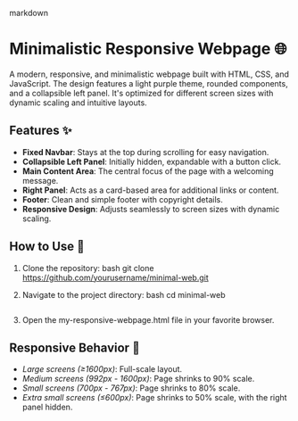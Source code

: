 markdown
# Minimalistic Responsive Webpage 🌐

A modern, responsive, and minimalistic webpage built with HTML, CSS, and JavaScript. The design features a light purple theme, rounded components, and a collapsible left panel. It's optimized for different screen sizes with dynamic scaling and intuitive layouts.

## Features ✨

- **Fixed Navbar**: Stays at the top during scrolling for easy navigation.
- **Collapsible Left Panel**: Initially hidden, expandable with a button click.
- **Main Content Area**: The central focus of the page with a welcoming message.
- **Right Panel**: Acts as a card-based area for additional links or content.
- **Footer**: Clean and simple footer with copyright details.
- **Responsive Design**: Adjusts seamlessly to screen sizes with dynamic scaling.


## How to Use 🚀

1. Clone the repository:
   bash
   git clone https://github.com/yourusername/minimal-web.git
   
2. Navigate to the project directory:
   bash
   cd minimal-web
   ```
3. Open the my-responsive-webpage.html file in your favorite browser.


## Responsive Behavior 📱

- *Large screens (≥1600px)*: Full-scale layout.
- *Medium screens (992px - 1600px)*: Page shrinks to 90% scale.
- *Small screens (700px - 767px)*: Page shrinks to 80% scale.
- *Extra small screens (≤600px)*: Page shrinks to 50% scale, with the right panel hidden.
